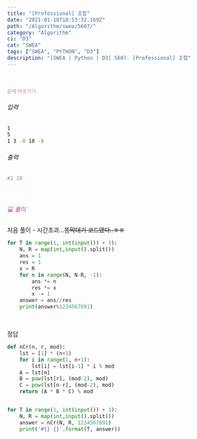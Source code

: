 ```yaml
---
title: "[Professional] 조합"
date: "2021-01-18T18:53:32.169Z"
path: "/Algorithm/swea/5607/"
category: "Algorithm"
ci: "D3"
cat: "SWEA"
tags: ["SWEA", "PYTHON", "D3"]
description: "[SWEA | Python | D3] 5607. [Professional] 조합"
---
```


<br />

<a href="https://swexpertacademy.com/main/code/problem/problemDetail.do?contestProbId=AWXGKdbqczEDFAUo&categoryId=AWXGKdbqczEDFAUo&categoryType=CODE" style="color:#C587AE;text-decoration:none;"><small>문제 바로가기</small></a>

###### 입력

```sh
1
5
1 3 -8 18 -8
```

###### 출력

```sh
#1 18
```

<br />

##### <h5 style="color:#C587AE;">💻 풀이</h5>

처음 풀이 - 시간초과...~~똥막대기 코드였다..ㅎㅎ~~

```python
for T in range(1, int(input()) + 1):
    N, R = map(int,input().split())
    ans = 1
    res = 1
    x = R
    for n in range(N, N-R, -1):
        ans *= n
        res *= x
        x -= 1
    answer = ans//res
    print(answer%1234567891)
```

<br />

정답

```python
def nCr(n, r, mod):
    lst = [1] * (n+1)
    for i in range(1, n+1):
        lst[i] = lst[i-1] * i % mod
    A = lst[n]
    B = pow(lst[r], (mod-2), mod)
    C = pow(lst[n-r], (mod-2), mod)
    return (A * B * C) % mod


for T in range(1, int(input()) + 1):
    N, R = map(int,input().split())
    answer = nCr(N, R, 1234567891)
    print('#{} {}'.format(T, answer))
```

